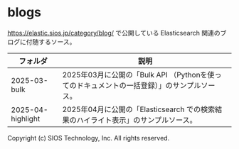 # blogs

https://elastic.sios.jp/category/blog/ で公開している Elasticsearch 関連のブログに付随するソース。

| フォルダ | 説明 |
|---|---|
| 2025-03-bulk | 2025年03月に公開の「Bulk API （Pythonを使ってのドキュメントの一括登録）」のサンプルソース。 |
| 2025-04-highlight | 2025年04月に公開の「Elasticsearch での検索結果のハイライト表示」のサンプルソース。 |

Copyright (c) SIOS Technology, Inc. All rights reserved.

